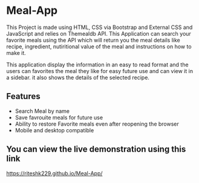 # Meal-App

This Project is made using HTML, CSS via Bootstrap and External CSS and JavaScript and relies on Themealdb API. This Application can search your favorite meals using the API which will return you the meal details like recipe, ingredient, nutiritional value of the meal and instructions on how to make it.

This application display the information in an easy to read format and the users can favorites the meal they like for easy future use and can view it in a sidebar. it also shows the details of the selected recipe.

## Features
- Search Meal by name
- Save favrouite meals for future use
- Ability to restore Favorite meals even after reopening the browser
- Mobile and desktop compatible

## You can view the live demonstration using this link
https://riteshk229.github.io/Meal-App/
